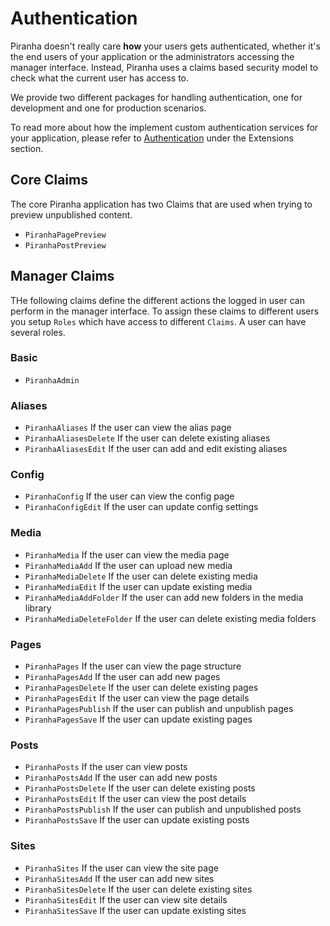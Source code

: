 # Authentication

Piranha doesn't really care **how** your users gets authenticated, whether it's the end users of your application or the administrators accessing the manager interface. Instead, Piranha uses a claims based security model to check what the current user has access to.

We provide two different packages for handling authentication, one for development and one for production scenarios.

To read more about how the implement custom authentication services for your application, please refer to [Authentication](../extensions/authentication) under the Extensions section.

## Core Claims

The core Piranha application has two Claims that are used when trying to preview unpublished content.

* `PiranhaPagePreview`
* `PiranhaPostPreview`

## Manager Claims

THe following claims define the different actions the logged in user can perform in the manager interface. To assign these claims to different users you setup `Roles` which have access to different `Claims`. A user can have several roles.

### Basic

* `PiranhaAdmin`

### Aliases

* `PiranhaAliases` If the user can view the alias page
* `PiranhaAliasesDelete` If the user can delete existing aliases
* `PiranhaAliasesEdit` If the user can add and edit existing aliases

### Config

* `PiranhaConfig` If the user can view the config page
* `PiranhaConfigEdit` If the user can update config settings

### Media

* `PiranhaMedia` If the user can view the media page
* `PiranhaMediaAdd` If the user can upload new media
* `PiranhaMediaDelete` If the user can delete existing media
* `PiranhaMediaEdit` If the user can update existing media
* `PiranhaMediaAddFolder` If the user can add new folders in the media library
* `PiranhaMediaDeleteFolder` If the user can delete existing media folders

### Pages

* `PiranhaPages` If the user can view the page structure
* `PiranhaPagesAdd` If the user can add new pages
* `PiranhaPagesDelete` If the user can delete existing pages
* `PiranhaPagesEdit` If the user can view the page details
* `PiranhaPagesPublish` If the user can publish and unpublish pages
* `PiranhaPagesSave` If the user can update existing pages

### Posts

* `PiranhaPosts` If the user can view posts 
* `PiranhaPostsAdd` If the user can add new posts
* `PiranhaPostsDelete` If the user can delete existing posts
* `PiranhaPostsEdit` If the user can view the post details
* `PiranhaPostsPublish` If the user can publish and unpublished posts
* `PiranhaPostsSave` If the user can update existing posts

### Sites

* `PiranhaSites` If the user can view the site page
* `PiranhaSitesAdd` If the user can add new sites
* `PiranhaSitesDelete` If the user can delete existing sites
* `PiranhaSitesEdit` If the user can view site details
* `PiranhaSitesSave` If the user can update existing sites